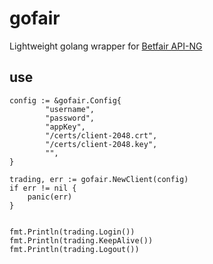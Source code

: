 # gofair

Lightweight golang wrapper for [Betfair API-NG](http://docs.developer.betfair.com/docs/display/1smk3cen4v3lu3yomq5qye0ni)


## use

```golang
config := &gofair.Config{
		"username",
		"password",
		"appKey",
		"/certs/client-2048.crt",
		"/certs/client-2048.key",
		"",
}

trading, err := gofair.NewClient(config)
if err != nil {
    panic(err)
}


fmt.Println(trading.Login())
fmt.Println(trading.KeepAlive())
fmt.Println(trading.Logout())
```
